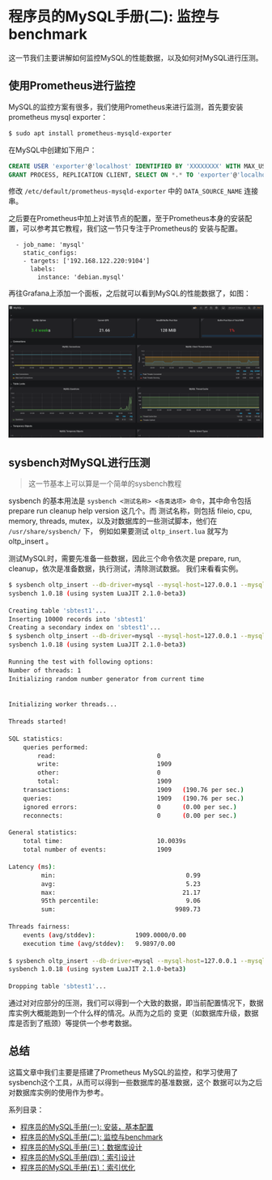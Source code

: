 # 程序员的MySQL手册(二): 监控与benchmark

这一节我们主要讲解如何监控MySQL的性能数据，以及如何对MySQL进行压测。

## 使用Prometheus进行监控

MySQL的监控方案有很多，我们使用Prometheus来进行监测，首先要安装prometheus mysql exporter：

```bash
$ sudo apt install prometheus-mysqld-exporter
```

在MySQL中创建如下用户：

```sql
CREATE USER 'exporter'@'localhost' IDENTIFIED BY 'XXXXXXXX' WITH MAX_USER_CONNECTIONS 3;
GRANT PROCESS, REPLICATION CLIENT, SELECT ON *.* TO 'exporter'@'localhost';
```

修改 `/etc/default/prometheus-mysqld-exporter` 中的 `DATA_SOURCE_NAME` 连接串。

之后要在Prometheus中加上对该节点的配置，至于Prometheus本身的安装配置，可以参考其它教程，我们这一节只专注于Prometheus的
安装与配置。

```
  - job_name: 'mysql'
    static_configs:
    - targets: ['192.168.122.220:9104']
      labels:
        instance: 'debian.mysql'
```

再往Grafana上添加一个面板，之后就可以看到MySQL的性能数据了，如图：

![Grafana MySQL面板](./img/grafana_mysql.png)

## sysbench对MySQL进行压测

> 这一节基本上可以算是一个简单的sysbench教程

sysbench 的基本用法是 `sysbench <测试名称> <各类选项> 命令`，其中命令包括 prepare run cleanup help version 这几个。而
测试名称，则包括 fileio, cpu, memory, threads, mutex，以及对数据库的一些测试脚本，他们在 `/usr/share/sysbench/` 下，
例如如果要测试 `oltp_insert.lua` 就写为 oltp_insert 。

测试MySQL时，需要先准备一些数据，因此三个命令依次是 prepare, run, cleanup，依次是准备数据，执行测试，清除测试数据。
我们来看看实例。

```bash
$ sysbench oltp_insert --db-driver=mysql --mysql-host=127.0.0.1 --mysql-db=sbtest --mysql-user=root --mysql-password=new_password prepare
sysbench 1.0.18 (using system LuaJIT 2.1.0-beta3)

Creating table 'sbtest1'...
Inserting 10000 records into 'sbtest1'
Creating a secondary index on 'sbtest1'...
$ sysbench oltp_insert --db-driver=mysql --mysql-host=127.0.0.1 --mysql-db=sbtest --mysql-user=root --mysql-password=new_password run
sysbench 1.0.18 (using system LuaJIT 2.1.0-beta3)

Running the test with following options:
Number of threads: 1
Initializing random number generator from current time


Initializing worker threads...

Threads started!

SQL statistics:
    queries performed:
        read:                            0
        write:                           1909
        other:                           0
        total:                           1909
    transactions:                        1909   (190.76 per sec.)
    queries:                             1909   (190.76 per sec.)
    ignored errors:                      0      (0.00 per sec.)
    reconnects:                          0      (0.00 per sec.)

General statistics:
    total time:                          10.0039s
    total number of events:              1909

Latency (ms):
         min:                                    0.99
         avg:                                    5.23
         max:                                   21.17
         95th percentile:                        9.06
         sum:                                 9989.73

Threads fairness:
    events (avg/stddev):           1909.0000/0.00
    execution time (avg/stddev):   9.9897/0.00

$ sysbench oltp_insert --db-driver=mysql --mysql-host=127.0.0.1 --mysql-db=sbtest --mysql-user=root --mysql-password=new_password cleanup
sysbench 1.0.18 (using system LuaJIT 2.1.0-beta3)

Dropping table 'sbtest1'...
```

通过对对应部分的压测，我们可以得到一个大致的数据，即当前配置情况下，数据库实例大概能跑到一个什么样的情况。从而为之后的
变更（如数据库升级，数据库是否到了瓶颈）等提供一个参考数据。

## 总结

这篇文章中我们主要是搭建了Prometheus MySQL的监控，和学习使用了sysbench这个工具，从而可以得到一些数据库的基准数据，这个
数据可以为之后对数据库实例的使用作为参考。

系列目录：

- [程序员的MySQL手册(一): 安装，基本配置](https://jiajunhuang.com/articles/2020_07_05-mysql_part1.md.html)
- [程序员的MySQL手册(二): 监控与benchmark](https://jiajunhuang.com/articles/2020_07_23-mysql_part2.md.html)
- [程序员的MySQL手册(三)：数据库设计](https://jiajunhuang.com/articles/2020_07_26-mysql_part3.md.html)
- [程序员的MySQL手册(四)：索引设计](https://jiajunhuang.com/articles/2020_07_27-mysql_part4.md.html)
- [程序员的MySQL手册(五)：索引优化](https://jiajunhuang.com/articles/2020_07_28-mysql_part5.md)
